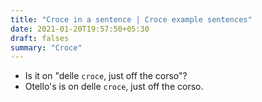 ```yaml
---
title: "Croce in a sentence | Croce example sentences"
date: 2021-01-20T19:57:50+05:30
draft: falses
summary: "Croce"
---
```

- Is it on "delle `croce`, just off the corso"?
- Otello's is on delle `croce`, just off the corso.
                 
